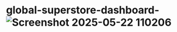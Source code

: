 # global-superstore-dashboard-![Screenshot 2025-05-22 110206](https://github.com/user-attachments/assets/eafd8262-5ee1-4a8a-baea-f9fa5935bce3)
